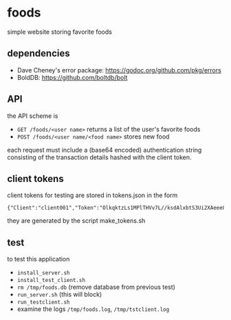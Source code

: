 # foods
simple website storing favorite foods

## dependencies

 * Dave Cheney's error package: https://godoc.org/github.com/pkg/errors
 * BoldDB: https://github.com/boltdb/bolt

## API

the API scheme is

 * ```GET /foods/<user name>``` returns a list of the user's favorite foods
 * ```POST /foods/<user name/<food name>``` stores new food

 each request must include a (base64 encoded)  authentication string consisting of the transaction details hashed with the client token.

## client tokens

client tokens for testing are stored in tokens.json in the form
```
{"Client":"client001","Token":"OlkqktzLs1MPlTHVv7L//ksdAlxbtS3Ui2XAeee8piQ="}
```

they are generated by the script make_tokens.sh

## test

to test this application

 * ```install_server.sh```
 * ```install_test_client.sh```
 * ```rm /tmp/foods.db``` (remove database from previous test)
 * ```run_server.sh``` (this will block)
 * ```run_testclient.sh```
 * examine the logs ```/tmp/foods.log```, ```/tmp/tstclient.log```
